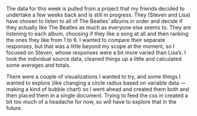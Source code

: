 The data for this week is pulled from a project that my friends decided to undertake a few weeks back and is still in progress. They (Steven and Lisa) have chosen to listen to all of The Beatles’ albums in order and decide if they actually like The Beatles as much as everyone else seems to. They are listening to each album, choosing if they like a song at all and then ranking the ones they like from 1 to 6. I wanted to compare their separate responses, but that was a little beyond my scope at the moment, so I focused on Steven, whose responses were a bit more varied than Lisa’s. I took the individual source data, cleaned things up a little and calculated some averages and totals.

There were a couple of visualizations I wanted to try, and some things I wanted to explore (like changing a circle radius based on variable data — making a kind of bubble chart) so I went ahead and created them both and then placed them in a single document. Trying to feed the css in created a bit too much of a headache for now, so will have to explore that in the future.


